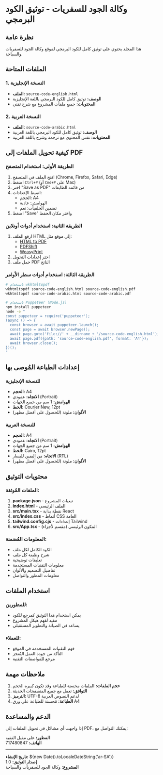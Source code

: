# وكالة الجود للسفريات - توثيق الكود البرمجي

## نظرة عامة
هذا المجلد يحتوي على توثيق كامل للكود البرمجي لموقع وكالة الجود للسفريات والسياحة.

## الملفات المتاحة

### 1. النسخة الإنجليزية
- **الملف:** `source-code-english.html`
- **الوصف:** توثيق كامل للكود البرمجي باللغة الإنجليزية
- **المحتويات:** جميع ملفات المشروع مع شرح تقني

### 2. النسخة العربية
- **الملف:** `source-code-arabic.html`
- **الوصف:** توثيق كامل للكود البرمجي باللغة العربية
- **المحتويات:** نفس المحتوى مع ترجمة وشرح باللغة العربية

## كيفية تحويل الملفات إلى PDF

### الطريقة الأولى: استخدام المتصفح
1. افتح الملف في المتصفح (Chrome, Firefox, Safari, Edge)
2. اضغط `Ctrl+P` (أو `Cmd+P` على Mac)
3. اختر "Save as PDF" من قائمة الطابعات
4. اضبط الإعدادات:
   - الحجم: A4
   - الهوامش: عادية
   - تضمين الخلفيات: نعم
5. اضغط "Save" واختر مكان الحفظ

### الطريقة الثانية: استخدام أدوات أونلاين
1. ارفع الملف HTML إلى موقع مثل:
   - [HTML to PDF](https://www.html-to-pdf.net/)
   - [PDFShift](https://pdfshift.io/)
   - [WeasyPrint](https://weasyprint.org/)
2. اختر إعدادات التحويل
3. حمل ملف PDF الناتج

### الطريقة الثالثة: استخدام أدوات سطر الأوامر
```bash
# باستخدام wkhtmltopdf
wkhtmltopdf source-code-english.html source-code-english.pdf
wkhtmltopdf source-code-arabic.html source-code-arabic.pdf

# باستخدام Puppeteer (Node.js)
npm install puppeteer
node -e "
const puppeteer = require('puppeteer');
(async () => {
  const browser = await puppeteer.launch();
  const page = await browser.newPage();
  await page.goto('file://' + __dirname + '/source-code-english.html');
  await page.pdf({path: 'source-code-english.pdf', format: 'A4'});
  await browser.close();
})();
"
```

## إعدادات الطباعة المُوصى بها

### للنسخة الإنجليزية
- **الحجم:** A4
- **الاتجاه:** عمودي (Portrait)
- **الهوامش:** 1 سم من جميع الجهات
- **الخط:** Courier New, 12pt
- **الألوان:** ملونة (للحصول على أفضل مظهر)

### للنسخة العربية
- **الحجم:** A4
- **الاتجاه:** عمودي (Portrait)
- **الهوامش:** 1 سم من جميع الجهات
- **الخط:** Cairo, 12pt
- **الاتجاه:** من اليمين لليسار (RTL)
- **الألوان:** ملونة (للحصول على أفضل مظهر)

## محتويات التوثيق

### الملفات المُوثقة:
1. **package.json** - تبعيات المشروع
2. **index.html** - الملف الرئيسي
3. **src/main.tsx** - نقطة بداية React
4. **src/index.css** - أنماط CSS العامة
5. **tailwind.config.cjs** - إعدادات Tailwind
6. **src/App.tsx** - المكون الرئيسي (مقسم لأجزاء)

### المعلومات المُضمنة:
- الكود الكامل لكل ملف
- شرح وظيفة كل ملف
- تعليقات توضيحية
- معلومات التقنيات المستخدمة
- تفاصيل التصميم والألوان
- معلومات المطور والتواصل

## استخدام الملفات

### للمطورين:
- يمكن استخدام هذا التوثيق كمرجع للكود
- مفيد لفهم هيكل المشروع
- يساعد في الصيانة والتطوير المستقبلي

### للعملاء:
- فهم التقنيات المستخدمة في الموقع
- التأكد من جودة العمل المُنجز
- مرجع للمواصفات التقنية

## ملاحظات مهمة

1. **حجم الملفات:** الملفات محسنة للطباعة وقد تكون كبيرة الحجم
2. **التوافق:** تعمل مع جميع المتصفحات الحديثة
3. **الترميز:** UTF-8 لدعم النصوص العربية
4. **الطباعة:** مُحسنة للطباعة على ورق A4

## الدعم والمساعدة

إذا واجهت أي مشاكل في تحويل الملفات إلى PDF، يمكنك التواصل مع:

**المطور:** علي مقبل الفقيه  
**الهاتف:** 717480847

---

**تاريخ الإنشاء:** ${new Date().toLocaleDateString('ar-SA')}  
**إصدار التوثيق:** 1.0  
**المشروع:** وكالة الجود للسفريات والسياحة